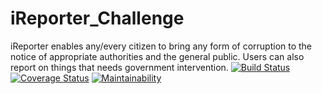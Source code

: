 # iReporter_Challenge
iReporter enables any/every citizen to bring any form of corruption to the notice of appropriate authorities and the general public. Users can also report on things that needs government intervention.
[![Build Status](https://travis-ci.org/k7ko/iReporter_Challenge.svg?branch=api)](https://travis-ci.org/k7ko/iReporter_Challenge)
[![Coverage Status](https://coveralls.io/repos/github/k7ko/iReporter_Challenge/badge.svg?branch=master)](https://coveralls.io/github/k7ko/iReporter_Challenge?branch=master)
[![Maintainability](https://api.codeclimate.com/v1/badges/7e7520f2fd1984a9b2e5/maintainability)](https://codeclimate.com/github/k7ko/iReporter_Challenge/maintainability)
